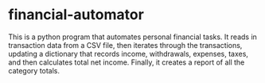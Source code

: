 # financial-automator
This is a python program that automates personal financial tasks. It reads in transaction data from a CSV file, then iterates through the transactions, updating a dictionary that records income, withdrawals, expenses, taxes, and then calculates total net income. Finally, it creates a report of all the category totals.


